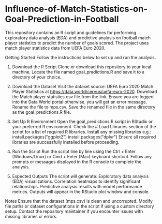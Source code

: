 # Influence-of-Match-Statistics-on-Goal-Prediction-in-Football
This repository contains an R script and guidelines for performing exploratory data analysis (EDA) and predictive analysis on football match player statistics to predict the number of goals scored. The project uses match player statistics data from UEFA Euro 2020.

Getting Started
Follow the instructions below to set up and run the analysis.

1. Download the R Script
Clone or download this repository to your local machine.
Locate the file named goal_predictions.R and save it to a directory of your choice.

2. Download the Dataset
Visit the dataset source: UEFA Euro 2020 Match Player Statistics at https://data.world/cervus/uefa-euro-2020.
Download the Match player statistics.csv file from the link.
Ensure you are logged into the Data World portal otherwise, you will get an error message.
Rename the file to mps.csv.
Save the renamed file in the same directory as the goal_predictions.R file.

4. Set Up R Environment
Open the goal_predictions.R script in RStudio or your preferred R environment.
Check the # Load Libraries section of the script for a list of required R libraries.
Install any missing libraries e.g.:
install.packages("ggplot2")
install.packages("dplyr")
Ensure all required libraries are successfully installed before proceeding.

5. Run the Script
Run the script line by line using the Ctrl + Enter (Windows/Linux) or Cmd + Enter (Mac) keyboard shortcut.
Follow any prompts or messages displayed in the R console to complete the analysis.

7. Expected Outputs
The script will generate:
Exploratory data analysis (EDA) visualizations.
Correlation heatmaps to identify significant relationships.
Predictive analysis results with model performance metrics.
Outputs will appear in the RStudio plot window and console.

Notes
Ensure that the dataset (mps.csv) is clean and uncorrupted.
Modify file paths or dataset configurations in the script if using a custom directory setup.
Contact the repository maintainer if you encounter issues with missing libraries or errors.
